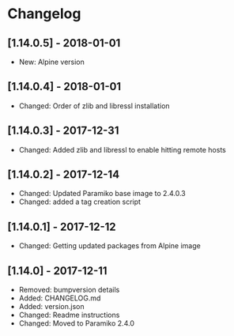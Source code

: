 # Changelog

## [1.14.0.5] - 2018-01-01

* New: Alpine version

## [1.14.0.4] - 2018-01-01

* Changed: Order of zlib and libressl installation

## [1.14.0.3] - 2017-12-31

* Changed: Added zlib and libressl to enable hitting remote hosts

## [1.14.0.2] - 2017-12-14

* Changed: Updated Paramiko base image to 2.4.0.3
* Changed: added a tag creation script

## [1.14.0.1] - 2017-12-12

* Changed: Getting updated packages from Alpine image

## [1.14.0] - 2017-12-11

* Removed: bumpversion details
* Added: CHANGELOG.md
* Added: version.json
* Changed: Readme instructions
* Changed: Moved to Paramiko 2.4.0
